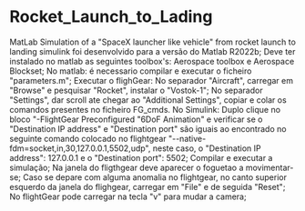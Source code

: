 # Rocket_Launch_to_Lading
MatLab Simulation of a "SpaceX launcher like vehicle" from rocket launch to landing
simulink foi desenvolvido para a versão do Matlab R2022b;
Deve ter instalado no matlab as seguintes toolbox's: Aerospace toolbox e Aerospace Blockset;
No matlab: 
é necessario compilar e executar o ficheiro "parameters.m";
Executar o flighGear: 
No separador "Aircraft", carregar em "Browse" e pesquisar "Rocket", instalar o "Vostok-1";
No separador "Settings", dar scroll ate chegar ao "Additional Settings", copiar e colar os comandos presentes no ficheiro FG_cmds.
No Simulink:
Duplo clique no  bloco "-FlightGear Preconfigured "6DoF Animation" e verificar se o "Destination IP address" e "Destination port" são iguais ao encontrado no seguinte comando colocado no flightgear "--native-fdm=socket,in,30,127.0.0.1,5502,udp", neste caso, o "Destination IP address": 127.0.0.1 e o "Destination port": 5502;
Compilar e executar a simulação;
Na janela do fligthgear deve aparecer o foguetao a movimentar-se;
Caso se depare com alguma anomalia no flightgear, no canto superior esquerdo da janela do flighgear, carregar em "File" e de seguida "Reset";
No flightGear pode carregar na tecla "v" para mudar a camera;
